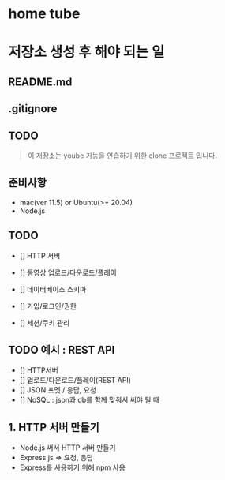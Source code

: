 # home tube

# 저장소 생성 후 해야 되는 일
## README.md
## .gitignore
## TODO

> 이 저장소는 yoube 기능을 연습하기 위한 clone 프로젝트 입니다.

## 준비사항
- mac(ver 11.5) or Ubuntu(>= 20.04)
- Node.js

## TODO
- [] HTTP 서버
- [] 동영상 업로드/다운로드/플레이

- [] 데이터베이스 스키마

- [] 가입/로그인/권한
- [] 세션/쿠키 관리


## TODO 예시 : REST API
 - [] HTTP서버
 - [] 업로드/다운로드/플레이(REST API)
 - [] JSON 포멧 / 응답, 요청
 - [] NoSQL : json과 db를 함께 맞춰서 써야 될 때


 ## 1. HTTP 서버 만들기 
 - Node.js 써서 HTTP 서버 만들기
 - Express.js => 요청, 응답
 - Express를 사용하기 위해 npm 사용